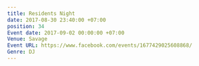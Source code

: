 ```yaml
---
title: Residents Night
date: 2017-08-30 23:40:00 +07:00
position: 34
Event date: 2017-09-02 00:00:00 +07:00
Venue: Savage
Event URL: https://www.facebook.com/events/1677429025608868/
Genre: DJ
---
```


